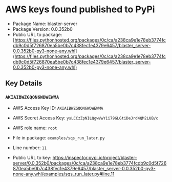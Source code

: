 # AWS keys found published to PyPi

* Package Name: blaster-server
* Package Version: 0.0.352b0
* Public URL to package: [https://files.pythonhosted.org/packages/0c/ca/a238ca9e1e78eb3774fcdb9c0d5f726870ea5be0b7c438fec1e4379e6457/blaster_server-0.0.352b0-py3-none-any.whl](https://files.pythonhosted.org/packages/0c/ca/a238ca9e1e78eb3774fcdb9c0d5f726870ea5be0b7c438fec1e4379e6457/blaster_server-0.0.352b0-py3-none-any.whl)

## Key Details

### `AKIAIBWZGQON6WDWEWMA`

* AWS Access Key ID: `AKIAIBWZGQON6WDWEWMA`
* AWS Secret Access Key: `ysLCCzZpNILQgwVwY1i79GLGtiDeJrd4QM2LUB/c` 
* AWS role name: `root`
* File in package: `examples/sqs_run_later.py`
* Line number: `11`

* Public URL to key: https://inspector.pypi.io/project/blaster-server/0.0.352b0/packages/0c/ca/a238ca9e1e78eb3774fcdb9c0d5f726870ea5be0b7c438fec1e4379e6457/blaster_server-0.0.352b0-py3-none-any.whl/examples/sqs_run_later.py#line.11


